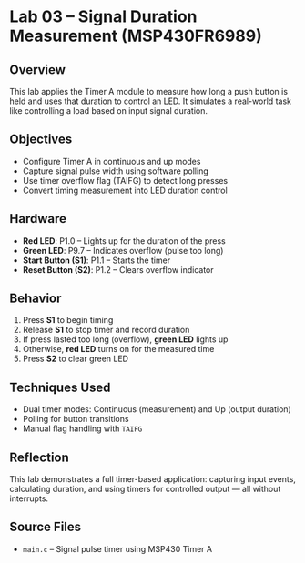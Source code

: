 # Lab 03 – Signal Duration Measurement (MSP430FR6989)

## Overview
This lab applies the Timer A module to measure how long a push button is held and uses that duration to control an LED. It simulates a real-world task like controlling a load based on input signal duration.

## Objectives
- Configure Timer A in continuous and up modes
- Capture signal pulse width using software polling
- Use timer overflow flag (TAIFG) to detect long presses
- Convert timing measurement into LED duration control

## Hardware
- **Red LED**: P1.0 – Lights up for the duration of the press
- **Green LED**: P9.7 – Indicates overflow (pulse too long)
- **Start Button (S1)**: P1.1 – Starts the timer
- **Reset Button (S2)**: P1.2 – Clears overflow indicator

## Behavior
1. Press **S1** to begin timing
2. Release **S1** to stop timer and record duration
3. If press lasted too long (overflow), **green LED** lights up
4. Otherwise, **red LED** turns on for the measured time
5. Press **S2** to clear green LED

## Techniques Used
- Dual timer modes: Continuous (measurement) and Up (output duration)
- Polling for button transitions
- Manual flag handling with `TAIFG`

## Reflection
This lab demonstrates a full timer-based application: capturing input events, calculating duration, and using timers for controlled output — all without interrupts.

## Source Files
- `main.c` – Signal pulse timer using MSP430 Timer A
